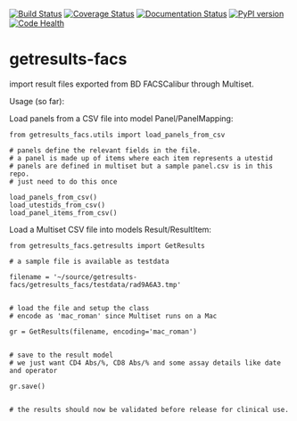 [![Build Status](https://travis-ci.org/botswana-harvard/getresults-facs.svg?branch=master)](https://travis-ci.org/botswana-harvard/getresults-facs)
[![Coverage Status](https://coveralls.io/repos/botswana-harvard/getresults-facs/badge.svg)](https://coveralls.io/r/botswana-harvard/getresults-facs)
[![Documentation Status](https://readthedocs.org/projects/getresults-facs/badge/?version=latest)](https://readthedocs.org/projects/getresults-facs/?badge=latest)
[![PyPI version](https://badge.fury.io/py/getresults-facs.svg)](http://badge.fury.io/py/getresults-facs)
[![Code Health](https://landscape.io/github/botswana-harvard/getresults-facs/master/landscape.svg?style=flat)](https://landscape.io/github/botswana-harvard/getresults-facs/master)

# getresults-facs

import result files exported from BD FACSCalibur through Multiset.

Usage (so far):

Load panels from a CSV file into model Panel/PanelMapping:

    from getresults_facs.utils import load_panels_from_csv

    # panels define the relevant fields in the file.
    # a panel is made up of items where each item represents a utestid
    # panels are defined in multiset but a sample panel.csv is in this repo.
    # just need to do this once
    
    load_panels_from_csv()
    load_utestids_from_csv()
    load_panel_items_from_csv()
    
Load a Multiset CSV file into models Result/ResultItem:

    from getresults_facs.getresults import GetResults
    
    # a sample file is available as testdata

    filename = '~/source/getresults-facs/getresults_facs/testdata/rad9A6A3.tmp'

    
    # load the file and setup the class
    # encode as 'mac_roman' since Multiset runs on a Mac

    gr = GetResults(filename, encoding='mac_roman')


    # save to the result model 
    # we just want CD4 Abs/%, CD8 Abs/% and some assay details like date and operator

    gr.save()


    # the results should now be validated before release for clinical use.
    
